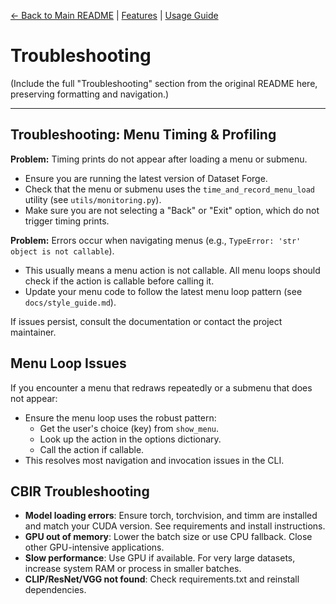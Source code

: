 [//]: # "Navigation"

[← Back to Main README](../README.md) | [Features](features.md) | [Usage Guide](usage.md)

# Troubleshooting

(Include the full "Troubleshooting" section from the original README here, preserving formatting and navigation.)

---

## Troubleshooting: Menu Timing & Profiling

**Problem:** Timing prints do not appear after loading a menu or submenu.

- Ensure you are running the latest version of Dataset Forge.
- Check that the menu or submenu uses the `time_and_record_menu_load` utility (see `utils/monitoring.py`).
- Make sure you are not selecting a "Back" or "Exit" option, which do not trigger timing prints.

**Problem:** Errors occur when navigating menus (e.g., `TypeError: 'str' object is not callable`).

- This usually means a menu action is not callable. All menu loops should check if the action is callable before calling it.
- Update your menu code to follow the latest menu loop pattern (see `docs/style_guide.md`).

If issues persist, consult the documentation or contact the project maintainer.

## Menu Loop Issues

If you encounter a menu that redraws repeatedly or a submenu that does not appear:

- Ensure the menu loop uses the robust pattern:
  - Get the user's choice (key) from `show_menu`.
  - Look up the action in the options dictionary.
  - Call the action if callable.
- This resolves most navigation and invocation issues in the CLI.

## CBIR Troubleshooting

- **Model loading errors**: Ensure torch, torchvision, and timm are installed and match your CUDA version. See requirements and install instructions.
- **GPU out of memory**: Lower the batch size or use CPU fallback. Close other GPU-intensive applications.
- **Slow performance**: Use GPU if available. For very large datasets, increase system RAM or process in smaller batches.
- **CLIP/ResNet/VGG not found**: Check requirements.txt and reinstall dependencies.
